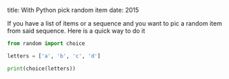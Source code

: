 title: With Python pick random item
date: 2015

If you have a list of items or a sequence and you want to pic a random item from said sequence. Here is a quick way to do it

```python
from random import choice

letters = ['a', 'b', 'c', 'd']

print(choice(letters))
```
